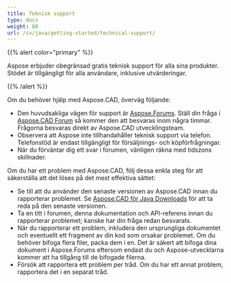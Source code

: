 ```yaml
---
title: Teknisk support
type: docs
weight: 80
url: /sv/java/getting-started/technical-support/
---
```


{{% alert color="primary" %}}

Aspose erbjuder obegränsad gratis teknisk support för alla sina produkter. Stödet är tillgängligt för alla användare, inklusive utvärderingar.

{{% /alert %}}

Om du behöver hjälp med Aspose.CAD, överväg följande:

- Den huvudsakliga vägen för support är [Aspose.Forums](https://forum.aspose.com/). Ställ din fråga i [Aspose.CAD Forum](https://forum.aspose.com/c/cad/19) så kommer den att besvaras inom några timmar. Frågorna besvaras direkt av Aspose.CAD utvecklingsteam.
- Observera att Aspose inte tillhandahåller teknisk support via telefon. Telefonstöd är endast tillgängligt för försäljnings- och köpförfrågningar.
- När du förväntar dig ett svar i forumen, vänligen räkna med tidszons skillnader.

Om du har ett problem med Aspose.CAD, följ dessa enkla steg för att säkerställa att det löses på det mest effektiva sättet:

- Se till att du använder den senaste versionen av Aspose.CAD innan du rapporterar problemet. Se [Aspose.CAD för Java Downloads](https://releases.aspose.com/java/repo/com/aspose/aspose-cad/) för att ta reda på den senaste versionen.
- Ta en titt i forumen, denna dokumentation och API-referens innan du rapporterar problemet; kanske har din fråga redan besvarats.
- När du rapporterar ett problem, inkludera den ursprungliga dokumentet och eventuellt ett fragment av din kod som orsakar problemet. Om du behöver bifoga flera filer, packa dem i en. Det är säkert att bifoga dina dokument i Aspose.Forums eftersom endast du och Aspose-utvecklarna kommer att ha tillgång till de bifogade filerna.
- Försök att rapportera ett problem per tråd. Om du har ett annat problem, rapportera det i en separat tråd.
